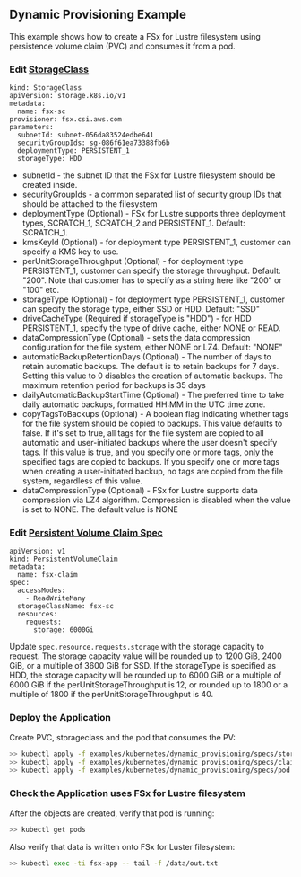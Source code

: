 ## Dynamic Provisioning Example
This example shows how to create a FSx for Lustre filesystem using persistence volume claim (PVC) and consumes it from a pod. 


### Edit [StorageClass](./specs/storageclass.yaml)
```
kind: StorageClass
apiVersion: storage.k8s.io/v1
metadata:
  name: fsx-sc
provisioner: fsx.csi.aws.com
parameters:
  subnetId: subnet-056da83524edbe641
  securityGroupIds: sg-086f61ea73388fb6b
  deploymentType: PERSISTENT_1
  storageType: HDD
```
* subnetId - the subnet ID that the FSx for Lustre filesystem should be created inside.
* securityGroupIds - a common separated list of security group IDs that should be attached to the filesystem
* deploymentType (Optional) - FSx for Lustre supports three deployment types, SCRATCH_1, SCRATCH_2 and PERSISTENT_1. Default: SCRATCH_1.
* kmsKeyId (Optional) - for deployment type PERSISTENT_1, customer can specify a KMS key to use.
* perUnitStorageThroughput (Optional) - for deployment type PERSISTENT_1, customer can specify the storage throughput. Default: "200". Note that customer has to specify as a string here like "200" or "100" etc.
* storageType (Optional) - for deployment type PERSISTENT_1, customer can specify the storage type, either SSD or HDD. Default: "SSD"
* driveCacheType (Required if storageType is "HDD") - for HDD PERSISTENT_1, specify the type of drive cache, either NONE or READ.
* dataCompressionType (Optional) - sets the data compression configuration for the file system, either NONE or LZ4. Default: "NONE"
* automaticBackupRetentionDays (Optional) - The number of days to retain automatic backups. The default is to retain backups for 7 days. Setting this value to 0 disables the creation of automatic backups. The maximum retention period for backups is 35 days
* dailyAutomaticBackupStartTime (Optional) - The preferred time to take daily automatic backups, formatted HH:MM in the UTC time zone.
* copyTagsToBackups (Optional) - A boolean flag indicating whether tags for the file system should be copied to backups. This value defaults to false. If it's set to true, all tags for the file system are copied to all automatic and user-initiated backups where the user doesn't specify tags. If this value is true, and you specify one or more tags, only the specified tags are copied to backups. If you specify one or more tags when creating a user-initiated backup, no tags are copied from the file system, regardless of this value.
* dataCompressionType (Optional) - FSx for Lustre supports data compression via LZ4 algorithm. Compression is disabled when the value is set to NONE. The default value is NONE 

### Edit [Persistent Volume Claim Spec](./specs/claim.yaml)
```
apiVersion: v1
kind: PersistentVolumeClaim
metadata:
  name: fsx-claim
spec:
  accessModes:
    - ReadWriteMany
  storageClassName: fsx-sc
  resources:
    requests:
      storage: 6000Gi
```
Update `spec.resource.requests.storage` with the storage capacity to request. The storage capacity value will be rounded up to 1200 GiB, 2400 GiB, or a multiple of 3600 GiB for SSD. If the storageType is specified as HDD, the storage capacity will be rounded up to 6000 GiB or a multiple of 6000 GiB if the perUnitStorageThroughput is 12, or rounded up to 1800 or a multiple of 1800 if the perUnitStorageThroughput is 40.

### Deploy the Application
Create PVC, storageclass and the pod that consumes the PV:
```sh
>> kubectl apply -f examples/kubernetes/dynamic_provisioning/specs/storageclass.yaml
>> kubectl apply -f examples/kubernetes/dynamic_provisioning/specs/claim.yaml
>> kubectl apply -f examples/kubernetes/dynamic_provisioning/specs/pod.yaml
```

### Check the Application uses FSx for Lustre filesystem
After the objects are created, verify that pod is running:

```sh
>> kubectl get pods
```

Also verify that data is written onto FSx for Luster filesystem:

```sh
>> kubectl exec -ti fsx-app -- tail -f /data/out.txt
```
